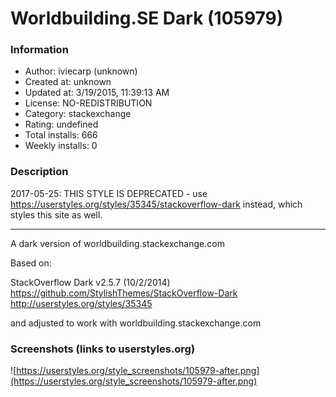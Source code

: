 # Worldbuilding.SE Dark (105979)

### Information
- Author: iviecarp (unknown)
- Created at: unknown
- Updated at: 3/19/2015, 11:39:13 AM
- License: NO-REDISTRIBUTION
- Category: stackexchange
- Rating: undefined
- Total installs: 666
- Weekly installs: 0


### Description
2017-05-25: THIS STYLE IS DEPRECATED - use https://userstyles.org/styles/35345/stackoverflow-dark instead, which styles this site as well.

---

A dark version of worldbuilding.stackexchange.com

Based on:

StackOverflow Dark v2.5.7 (10/2/2014)
https://github.com/StylishThemes/StackOverflow-Dark
http://userstyles.org/styles/35345

and adjusted to work with worldbuilding.stackexchange.com


### Screenshots (links to userstyles.org)
![https://userstyles.org/style_screenshots/105979-after.png](https://userstyles.org/style_screenshots/105979-after.png)


